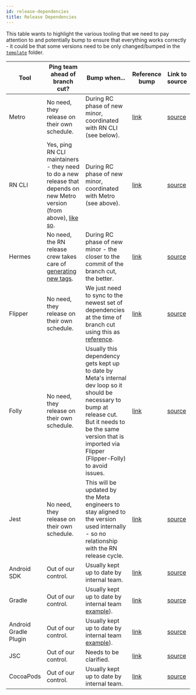 ```yaml
---
id: release-dependencies
title: Release Dependencies
---
```


This table wants to highlight the various tooling that we need to pay attention to and potentially bump to ensure that everything works correctly - it could be that some versions need to be only changed/bumped in the [`template`](https://github.com/facebook/react-native/tree/main/template) folder.

| Tool                  | Ping team ahead of branch cut?                                                                                                                                                         | Bump when...                                                                                                                                                                                                                 | Reference bump                                                                                   | Link to source                                                                    |
| --------------------- | -------------------------------------------------------------------------------------------------------------------------------------------------------------------------------------- | ---------------------------------------------------------------------------------------------------------------------------------------------------------------------------------------------------------------------------- | ------------------------------------------------------------------------------------------------ | --------------------------------------------------------------------------------- |
| Metro                 | No need, they release on their own schedule.                                                                                                                                           | During RC phase of new minor, coordinated with RN CLI (see below).                                                                                                                                                           | [link](https://github.com/facebook/react-native/commit/cfdc4fed0d0ba7860d176c1715c0cc84bea643af) | [source](https://github.com/facebook/metro/tags)                                  |
| RN CLI                | Yes, ping RN CLI maintainers - they need to do a new release that depends on new Metro version (from above), [like so](https://github.com/react-native-community/cli/pull/1442/files). | During RC phase of new minor, coordinated with Metro (see above).                                                                                                                                                            | [link](https://github.com/facebook/react-native/pull/31971/files)                                | [source](https://github.com/react-native-community/cli/tags)                      |
| Hermes                | No need, the RN release crew takes care of [generating new tags](https://reactnative.dev/contributing/release-candidate-minor#1-creating-a-new-release-branch).                        | During RC phase of new minor - the closer to the commit of the branch cut, the better.                                                                                                                                       | [link](https://github.com/facebook/react-native/commit/1d6af14d6d6e5a7e3a773b581600b01934a7d442) | [source](https://github.com/facebook/hermes/tags)                                 |
| Flipper               | No need, they release on their own schedule.                                                                                                                                           | We just need to sync to the newest set of dependencies at the time of branch cut using this as [reference](https://github.com/facebook/flipper/blob/main/react-native/ReactNativeFlipperExample/ios/Podfile#L30).            | [link](https://github.com/facebook/react-native/pull/31896)                                      | [source](https://github.com/facebook/flipper/tags)                                |
| Folly                 | No need, they release on their own schedule.                                                                                                                                           | Usually this dependency gets kept up to date by Meta's internal dev loop so it should be necessary to bump at release cut. But it needs to be the same version that is imported via Flipper (Flipper-Folly) to avoid issues. | [link](https://github.com/facebook/react-native/commit/b0c8a4eee821ca0b22e166a2a38f2bd2f22a1abe) | [source](https://github.com/facebook/folly/tags)                                  |
| Jest                  | No need, they release on their own schedule.                                                                                                                                           | This will be updated by the Meta engineers to stay aligned to the version used internally - so no relationship with the RN release cycle.                                                                                    | [link](https://github.com/facebook/react-native/commit/d6cd2e6559ff8698833dc277810e2e7e80af760a) | [source](https://github.com/facebook/jest/tags)                                   |
| Android SDK           | Out of our control.                                                                                                                                                                    | Usually kept up to date by internal team.                                                                                                                                                                                    | [link](https://github.com/facebook/react-native/pull/32606/files)                                | [source](https://developer.android.com/studio/releases/platforms)                 |
| Gradle                | Out of our control.                                                                                                                                                                    | Usually kept up to date by internal team [example](https://github.com/facebook/react-native/commit/cd4c6659d3477a82f7bf14570ecdd6e9bfb9435e)).                                                                               | [link](https://github.com/facebook/react-native/pull/32588)                                      | [source](https://gradle.org/releases/)                                            |
| Android Gradle Plugin | Out of our control.                                                                                                                                                                    | Usually kept up to date by internal team [example](https://github.com/facebook/react-native/commit/cd4c6659d3477a82f7bf14570ecdd6e9bfb9435e)).                                                                               | [link](https://github.com/facebook/react-native/pull/32589)                                      | [source](https://developer.android.com/studio/releases/gradle-plugin)             |
| JSC                   | Out of our control.                                                                                                                                                                    | Needs to be clarified.                                                                                                                                                                                                       | [link](https://github.com/facebook/react-native/pull/31304)                                      | [source](https://github.com/react-native-community/jsc-android-buildscripts/tags) |
| CocoaPods             | Out of our control.                                                                                                                                                                    | Usually kept up to date by internal team.                                                                                                                                                                                    | [link](https://github.com/facebook/react-native/commit/c6907ee488d938d227682605d7a6ce60f460bfc2) | [source](https://github.com/CocoaPods/CocoaPods/tags)                             |
